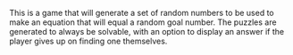 This is a game that will generate a set of random numbers to be used to make an equation that will equal a random goal number. The puzzles are generated to always be solvable, with an option to display an answer if the player gives up on finding one themselves.
